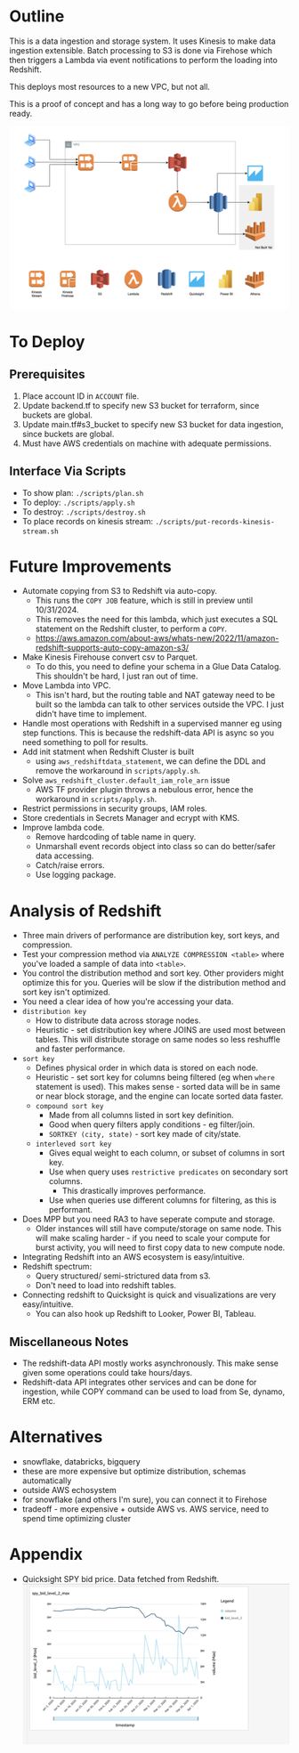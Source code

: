 # Outline
This is a data ingestion and storage system. It uses Kinesis to make data ingestion extensible. Batch processing to S3 is done via Firehose which then triggers a Lambda via event notifications to perform the loading into Redshift.

This deploys most resources to a new VPC, but not all.

This is a proof of concept and has a long way to go before being production ready.

![workflow](./images/data_ingestion_workflow.png)

# To Deploy
## Prerequisites
1. Place account ID in `ACCOUNT` file.
2. Update backend.tf to specify new S3 bucket for terraform, since buckets are global.
3. Update main.tf#s3_bucket to specify new S3 bucket for data ingestion, since buckets are global.
4. Must have AWS credentials on machine with adequate permissions.

## Interface Via Scripts
- To show plan: `./scripts/plan.sh`
- To deploy: `./scripts/apply.sh`
- To destroy: `./scripts/destroy.sh`
- To place records on kinesis stream: `./scripts/put-records-kinesis-stream.sh`

# Future Improvements
- Automate copying from S3 to Redshift via auto-copy.
    - This runs the `COPY JOB` feature, which is still in preview until 10/31/2024.
    - This removes the need for this lambda, which just executes a SQL statement on the Redshift cluster, to perform a `COPY`.
    - https://aws.amazon.com/about-aws/whats-new/2022/11/amazon-redshift-supports-auto-copy-amazon-s3/
- Make Kinesis Firehouse convert csv to Parquet.
    - To do this, you need to define your schema in a Glue Data Catalog. This shouldn't be hard, I just ran out of time.
- Move Lambda into VPC.
    - This isn't hard, but the routing table and NAT gateway need to be built so the lambda can talk to other services outside the VPC. I just didn't have time to implement.
- Handle most operations with Redshift in a supervised manner eg using step functions. This is because the redshift-data API is async so you need something to poll for results.
- Add init statment when Redshift Cluster is built
    - using `aws_redshiftdata_statement`, we can define the DDL and remove the workaround in `scripts/apply.sh`.
- Solve `aws_redshift_cluster.default_iam_role_arn` issue
    - AWS TF provider plugin throws a nebulous error, hence the workaround in `scripts/apply.sh`.
- Restrict permissions in security groups, IAM roles.
- Store credentials in Secrets Manager and ecrypt with KMS.
- Improve lambda code.
    - Remove hardcoding of table name in query.
    - Unmarshall event records object into class so can do better/safer data accessing.
    - Catch/raise errors.
    - Use logging package.

# Analysis of Redshift
- Three main drivers of performance are distribution key, sort keys, and compression.
- Test your compression method via `ANALYZE COMPRESSION <table>` where you've loaded a sample of data into `<table>`.
- You control the distribution method and sort key. Other providers might optimize this for you. Queries will be slow if the distribution method and sort key isn't optimized.
- You need a clear idea of how you're accessing your data.
- `distribution key`
    - How to distribute data across storage nodes.
    - Heuristic - set distribution key where JOINS are used most between tables. This will distribute storage on same nodes so less reshuffle and faster performance.
- `sort key`
    - Defines physical order in which data is stored on each node.
    - Heuristic - set sort key for columns being filtered (eg when `where` statement is used). This makes sense - sorted data will be in same or near block storage, and the engine can locate sorted data faster.
    - `compound sort key`
        - Made from all columns listed in sort key definition.
        - Good when query filters apply conditions - eg filter/join.
        - `SORTKEY (city, state)` - sort key made of city/state.
    - `interleved sort key`
        - Gives equal weight to each column, or subset of columns in sort key.
        - Use when query uses `restrictive predicates` on secondary sort columns.
            - This drastically improves performance.
        - Use when queries use different columns for filtering, as this is performant.
- Does MPP but you need RA3 to have seperate compute and storage.
    - Older instances will still have compute/storage on same node. This will make scaling harder - if you need to scale your compute for burst activity, you will need to first copy data to new compute node.
- Integrating Redshift into an AWS ecosystem is easy/intuitive.
- Redshift spectrum:
    - Query structured/ semi-strictured data from s3.
    - Don't need to load into redshift tables.
- Connecting redshift to Quicksight is quick and visualizations are very easy/intuitive.
    - You can also hook up Redshift to Looker, Power BI, Tableau.

## Miscellaneous Notes
- The redshift-data API mostly works asynchronously. This make sense given some operations could take hours/days. 
- Redshift-data API integrates other services and can be done for ingestion, while COPY command can be used to load from Se, dynamo, ERM etc. 

# Alternatives
- snowflake, databricks, bigquery
- these are more expensive but optimize distribution, schemas automatically
- outside AWS echosystem
- for snowflake (and others I'm sure), you can connect it to Firehose
- tradeoff - more expensive + outside AWS vs. AWS service, need to spend time optimizing cluster

# Appendix
- Quicksight SPY bid price. Data fetched from Redshift.
![spy](./images/quicksight_spy_bid.png)